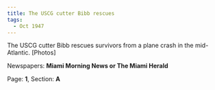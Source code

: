 ```yaml
---  
title: The USCG cutter Bibb rescues  
tags:  
  - Oct 1947  
---  
```

  
The USCG cutter Bibb rescues survivors from a plane crash in the mid-Atlantic. [Photos]  
  
Newspapers: **Miami Morning News or The Miami Herald**  
  
Page: **1**, Section: **A** 
